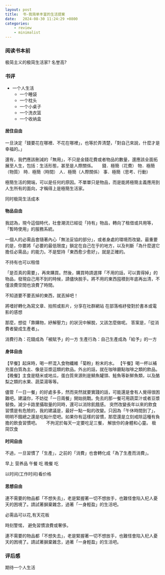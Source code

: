 ```yaml
---
layout: post
title:  书-我简单丰富的生活提案
date:   2024-08-30 11:24:29 +0800
categories: 
    - review
    - minimalist
---
```


### 阅读书本前

极简主义的极简生活家? 名誉高?

### 书评

- 一个人生活
    - 一个睡袋
    - 一个枕头
    - 一个小桌子
    - 一个洗衣篮
    - 一个收纳盒

#### 居住自由
一旦決定「錢要花在哪裡、不花在哪裡」，也等於弄清楚，「對自己來說，什麼才是幸福的。」


還有，我們應該刪減的「無用」，不只是金錢花費或者物品的數量，還應該全面拓展至人生，包括：生活形態，甚至是人際關係。
　
錢．極簡（花費）
物．極簡（物質）
時．極簡（時間）
人．極簡（人際關係）
事．極簡（思考、行動）

極簡生活的開端，可以是任何的原因。不單單只是物品，而是能將極簡主義應用到人生所有的面向，才稱得上是極簡生活家。

同时极简生活成本

#### 物品自由

我認為，現今這個時代，社會潮流已經從「持有」物品，轉向了租借或共用等，「暫時使用」的服務系統。

一個人的必需品會隨著內心「無法妥協的部分」，或者身處的環境而改變。最重要的是，你要將「必要的最低限度」鎖定在自己在乎的地方，以及判斷「為什麼選它擔任必需品」的能力。不是堅持「東西愈少愈好」，就是正確的。

不持有也可以租借


「是否真的需要」，再來購買。然後，購買時請選擇「不用的話，可以賣得掉」的物品，發現自己用不到的時候，請儘快脫手。將不用的東西囤積到年底再出清，不僅浪費空間也浪費了時間。


不知道要不要丟掉的東西，就丟掉吧！


將嗜好轉化為寫文章、拍照或影片，分享在社群網站
在部落格紓發對於書本或電影的感想

那麼，想從「靠購物，紓解壓力」的狀況中解脫，又該怎麼做呢。
答案是，「從消費者變成生產者」。


消費行為：花錢成為「被賦予」的一方
生產行為：自己生產成為「給予」的一方

#### 身体自由

【早餐】起床時，喝一杯混入食物纖維「菊粉」粉末的水。
【午餐】喝一杯以補充蛋白質為主、像是豆漿這類的飲品。外出的話，就在咖啡廳點咖啡之類的飲品。
【晚餐】主食是糙米或地瓜，蛋白質來源則是鯖魚罐頭、鮭魚等新鮮魚類，以及酪梨之類的水果、蔬菜湯等等。


儘管「一日一餐」的好處多多，然而突然就要實踐的話，可能還是會有人覺得很困難吧。建議你，不妨從「一日兩餐」開始挑戰。免去的那一餐可用蔬菜汁或者豆漿替換。減少卡路里攝取量的同時，還可以消除飢餓感。
突然改變長年以來的飲食習慣是有危險的，我的建議是，最好一點一點的改變。只因為「午休時間到了」，明明不餓總之還是吃點什麼吧。如果你有這樣的習慣，那麼還是立刻戒除這種有負擔的飲食習慣吧。
　
不拘泥於每天一定要吃足三餐，
解放你的身體和心靈。
极简饮食

#### 时间自由

不過，一旦習慣了「生產」，之前的「消費」也會轉化成「為了生產而消費」。

早上 营养品
午餐 吃
晚餐 吃

以时间(工作时间)看价格

#### 思想自由

連不需要的物品都「不想失去」，老是緊握著一切不想放手，也難怪會陷入杞人憂天的困境了。請試著摒棄雜念，過著「一身輕盈」的生活吧。

必需品可以花,有天花板

時刻警惕，
避免習慣浪費或奢侈。

連不需要的物品都「不想失去」，老是緊握著一切不想放手，也難怪會陷入杞人憂天的困境了。請試著摒棄雜念，過著「一身輕盈」的生活吧。

### 评后感

期待一个人生活